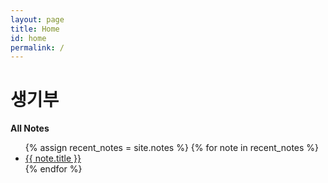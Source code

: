 ```yaml
---
layout: page
title: Home
id: home
permalink: /
---
```


# 생기부

<strong>All Notes</strong>

<ul>
  {% assign recent_notes = site.notes %}
  {% for note in recent_notes %}
    <li>
      <a class="internal-link" href="{{ site.baseurl }}{{ note.url }}">{{ note.title }}</a>
    </li>
  {% endfor %}
</ul>

<style>
  .wrapper {
    max-width: 46em;
  }
</style>
